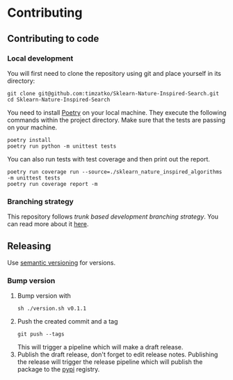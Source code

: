 # Contributing

## Contributing to code

### Local development

You will first need to clone the repository using git and place yourself in its directory:

```shell script
git clone git@github.com:timzatko/Sklearn-Nature-Inspired-Search.git
cd Sklearn-Nature-Inspired-Search
```

You need to install [Poetry](https://python-poetry.org/docs/#introduction) on your local machine. They execute the following commands within the project directory. Make sure that the tests are passing on your machine. 

```shell script
poetry install
poetry run python -m unittest tests
```

You can also run tests with test coverage and then print out the report.

```shell script
poetry run coverage run --source=./sklearn_nature_inspired_algorithms -m unittest tests
poetry run coverage report -m
```

### Branching strategy

This repository follows _trunk based development branching strategy_. You can read more about it [here](https://trunkbaseddevelopment.com/).

## Releasing

Use [semantic versioning](https://semver.org/) for versions.

### Bump version

1. Bump version with
    ```shell script
    sh ./version.sh v0.1.1
    ```
1. Push the created commit and a tag 
    ```shell script
    git push --tags
    ```
   This will trigger a pipeline which will make a draft release.
1. Publish the draft release, don't forget to edit release notes. Publishing the release will trigger the release pipeline which will publish the package to the [pypi](pypi.org) registry. 
   
